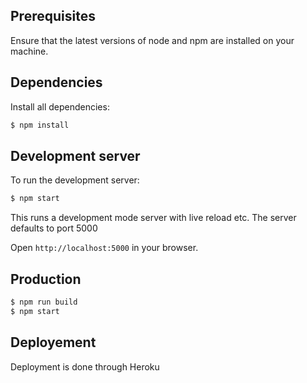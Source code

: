 ## Prerequisites

Ensure that the latest versions of node and npm are installed on your machine.

## Dependencies

Install all dependencies:

```bash
$ npm install
```

## Development server

To run the development server:

```bash
$ npm start
```

This runs a development mode server with live reload etc. The server defaults to port 5000

Open `http://localhost:5000` in your browser.

## Production

```bash
$ npm run build
$ npm start
```

## Deployement

Deployment is done through Heroku